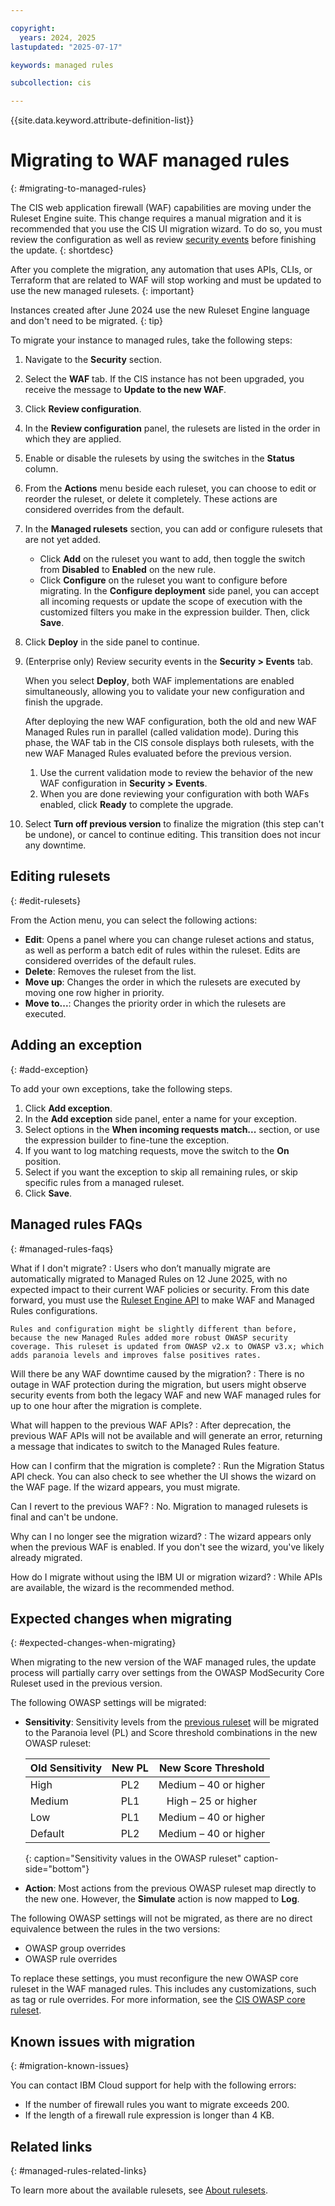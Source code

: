 ```yaml
---

copyright:
  years: 2024, 2025
lastupdated: "2025-07-17"

keywords: managed rules

subcollection: cis

---
```


{{site.data.keyword.attribute-definition-list}}

# Migrating to WAF managed rules
{: #migrating-to-managed-rules}

The CIS web application firewall (WAF) capabilities are moving under the Ruleset Engine suite. This change requires a manual migration and it is recommended that you use the CIS UI migration wizard. To do so, you must review the configuration as well as review [security events](/docs/cis?topic=cis-using-the-cis-security-events-capability) before finishing the update.
{: shortdesc}

After you complete the migration, any automation that uses APIs, CLIs, or Terraform that are related to WAF will stop working and must be updated to use the new managed rulesets.
{: important}

Instances created after June 2024 use the new Ruleset Engine language and don't need to be migrated.
{: tip}

To migrate your instance to managed rules, take the following steps:

1. Navigate to the **Security** section.
1. Select the **WAF** tab. If the CIS instance has not been upgraded, you receive the message to **Update to the new WAF**.
1. Click **Review configuration**.
1. In the **Review configuration** panel, the rulesets are listed in the order in which they are applied.
1. Enable or disable the rulesets by using the switches in the **Status** column.
1. From the **Actions** menu beside each  ruleset, you can choose to edit or reorder the  ruleset, or delete it completely. These actions are considered overrides from the default.
1. In the **Managed rulesets** section, you can add or configure rulesets that are not yet added.
   * Click **Add** on the ruleset you want to add, then toggle the switch from **Disabled** to **Enabled** on the new rule.
   * Click **Configure** on the ruleset you want to configure before migrating. In the **Configure deployment** side panel, you can accept all incoming requests or update the scope of execution with the customized filters you make in the expression builder. Then, click **Save**.
1. Click **Deploy** in the side panel to continue.
1. (Enterprise only) Review security events in the **Security > Events** tab.

   When you select **Deploy**, both WAF implementations are enabled simultaneously, allowing you to validate your new configuration and finish the upgrade. 

   After deploying the new WAF configuration, both the old and new WAF Managed Rules run in parallel (called validation mode). During this phase, the WAF tab in the CIS console displays both rulesets, with the new WAF Managed Rules evaluated before the previous version.

   1. Use the current validation mode to review the behavior of the new WAF configuration in **Security > Events**.
   1. When you are done reviewing your configuration with both WAFs enabled, click **Ready** to complete the upgrade.
   
1. Select **Turn off previous version** to finalize the migration (this step can't be undone), or cancel to continue editing. This transition does not incur any downtime.

## Editing rulesets
{: #edit-rulesets}

From the Action menu, you can select the following actions:

* **Edit**: Opens a panel where you can change ruleset actions and status, as well as perform a batch edit of rules within the ruleset. Edits are considered overrides of the default rules.
* **Delete**: Removes the ruleset from the list.
* **Move up**: Changes the order in which the rulesets are executed by moving one row higher in priority.
* **Move to...**: Changes the priority order in which the rulesets are executed.

## Adding an exception
{: #add-exception}

To add your own exceptions, take the following steps.

1. Click **Add exception**.
1. In the **Add exception** side panel, enter a name for your exception.
1. Select options in the **When incoming requests match...** section, or use the expression builder to fine-tune the exception.
1. If you want to log matching requests, move the switch to the **On** position.
1. Select if you want the exception to skip all remaining rules, or skip specific rules from a managed ruleset.
1. Click **Save**.

## Managed rules FAQs
{: #managed-rules-faqs}

What if I don't migrate?
:   Users who don’t manually migrate are automatically migrated to Managed Rules on 12 June 2025, with no expected impact to their current WAF policies or security. From this date forward, you must use the [Ruleset Engine API](/apidocs/cis#get-zone-rulesets) to make WAF and Managed Rules configurations.

    Rules and configuration might be slightly different than before, because the new Managed Rules added more robust OWASP security coverage. This ruleset is updated from OWASP v2.x to OWASP v3.x; which adds paranoia levels and improves false positives rates.

Will there be any WAF downtime caused by the migration?
:  There is no outage in WAF protection during the migration, but users might observe security events from both the legacy WAF and new WAF managed rules for up to one hour after the migration is complete.

What will happen to the previous WAF APIs?
:   After deprecation, the previous WAF APIs will not be available and will generate an error, returning a message that indicates to switch to the Managed Rules feature.

How can I confirm that the migration is complete?
:   Run the Migration Status API check. You can also check to see whether the UI shows the wizard on the WAF page. If the wizard appears, you must migrate.

Can I revert to the previous WAF?
:   No. Migration to managed rulesets is final and can't be undone.

Why can I no longer see the migration wizard?
:   The wizard appears only when the previous WAF is enabled. If you don't see the wizard, you've likely already migrated.

How do I migrate without using the IBM UI or migration wizard?
:   While APIs are available, the wizard is the recommended method.

## Expected changes when migrating
{: #expected-changes-when-migrating}

When migrating to the new version of the WAF managed rules, the update process will partially carry over settings from the OWASP ModSecurity Core Ruleset used in the previous version.

The following OWASP settings will be migrated:

* **Sensitivity**: Sensitivity levels from the [previous ruleset](/docs/cis?topic=cis-owasp-rule-set-for-waf) will be migrated to the Paranoia level (PL) and Score threshold combinations in the new OWASP ruleset:

   | Old Sensitivity | New PL | New Score Threshold |
   |:--------|:---:|:---:|
   | High | PL2 | Medium – 40 or higher |
   | Medium | PL1 | High – 25 or higher |
   | Low	| PL1	| Medium – 40 or higher |
   | Default	| PL2	| Medium – 40 or higher |
   {: caption="Sensitivity values in the OWASP ruleset" caption-side="bottom"}

* **Action**: Most actions from the previous OWASP ruleset map directly to the new one. However, the **Simulate** action is now mapped to **Log**.

The following OWASP settings will not be migrated, as there are no direct equivalence between the rules in the two versions:

* OWASP group overrides
* OWASP rule overrides

To replace these settings, you must reconfigure the new OWASP core ruleset in the WAF managed rules. This includes any customizations, such as tag or rule overrides. For more information, see the [CIS OWASP core ruleset](/docs/cis?topic=cis-owasp-rule-set-for-waf).

## Known issues with migration
{: #migration-known-issues}

You can contact IBM Cloud support for help with the following errors:

* If the number of firewall rules you want to migrate exceeds 200.
* If the length of a firewall rule expression is longer than 4 KB.

## Related links
{: #managed-rules-related-links}

To learn more about the available rulesets, see [About rulesets](/docs/cis?topic=cis-about-rule-sets).
